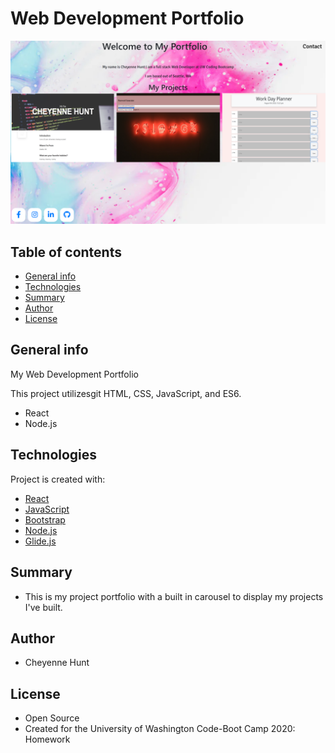 # Web Development Portfolio

![responsive-portfolio](img/preview.png)

## Table of contents

- [General info](#general-info)
- [Technologies](#Technologies)
- [Summary](#Summary)
- [Author](#Author)
- [License](#License)


## General info

My Web Development Portfolio

This project utilizesgit HTML, CSS, JavaScript, and ES6. 

- React
- Node.js


## Technologies

Project is created with:

- [React](https://reactjs.org/)
- [JavaScript](https://www.javascript.com/)
- [Bootstrap](https://getbootstrap.com/)
- [Node.js](https://nodejs.org/)
- [Glide.js](https://glidejs.com/)

## Summary

- This is my project portfolio with a built in carousel to display my projects I've built. 

## Author

- Cheyenne Hunt 


## License

- Open Source
- Created for the University of Washington Code-Boot Camp 2020: Homework 